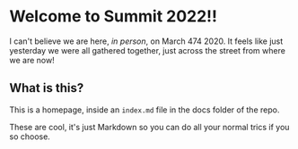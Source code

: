 # Welcome to Summit 2022!!

I can't believe we are here, _in person_, on March 474 2020. It feels like just yesterday we were all gathered together, just across the street from where we are now!

## What is this?

This is a homepage, inside an `index.md` file in the docs folder of the repo.

These are cool, it's just Markdown so you can do all your normal trics if you so choose.